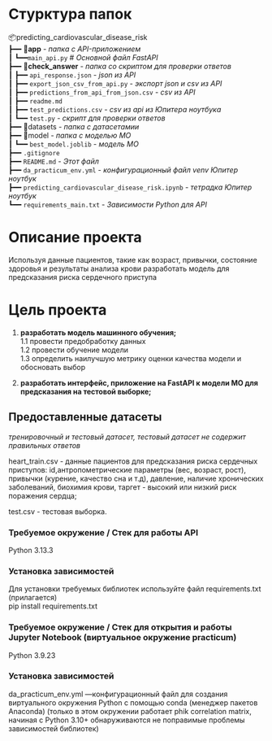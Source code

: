 # Стурктура папок
📦predicting_cardiovascular_disease_risk<br>
┣━━ 📂**app**   - *папка c API-приложением*<br> 
┃     ┗━━`main_api.py`   # *Основной файл FastAPI*<br> 
┣━━ 📂**check_answer**      - *папка со скриптом для проверки ответов*<br>
┃   ┣━━ `api_response.json`  - *json из API*<br>
┃   ┣━━ `export_json_csv_from_api.py`  - *экспорт json и csv из API*<br>
┃   ┣━━ `predictions_from_api_from_json.csv`  - *csv из API*<br>
┃   ┣━━ `readme.md`  <br>
┃   ┣━━ `test_predictions.csv`  - *csv из api из Юпитера ноутбука*<br>
┃   ┗━━ `test.py` - *скрипт для проверки ответов*<br>
┣━━ 📂datasets - *папка с датасетамии*<br>
┣━━ 📂model           - *папка с моделью МО*<br>
┃   ┗━━ `best_model.joblib` - *модель МО*<br>
┣━━ `.gitignore`<br>
┣━━ `README.md`          - *Этот файл*<br>
┣━━ `da_practicum_env.yml` - *конфигурационный файл venv Юпитер ноутбук*<br>
┣━━ `predicting_cardiovascular_disease_risk.ipynb` - *тетрадка Юпитер ноутбук*<br>
┗━━ `requirements_main.txt`    - *Зависимости Python для API*<br>

# Описание проекта
Используя данные пациентов, такие как возраст, привычки, состояние здоровья и результаты анализа крови разработать модель для предсказания риска сердечного приступа <br> 

# Цель проекта
1. **разработать модель машинного обучения;** <br>
1.1 провести предобработку данных <br>
1.2 провести обучение модели <br>
1.3 определить наилучшую метрику оценки качества модели и обосновать выбор<br>

2. **разработать интерфейс, приложение на FastAPI к модели МО для предсказания на тестовой выборке;**<br>


## Предоставленные датасеты
*тренировочный и тестовый датасет, тестовый датасет не содержит правильных ответов* <br>

heart_train.csv - данные пациентов для предсказания риска сердечных приступов: id,антропометрические параметры (вес, возраст, рост), привычки (курение, качество сна и т.д), давление, наличие хронических заболеваний, биохимия крови, таргет - высокий или низкий риск поражения сердца; </b>

test.csv - тестовая выборка. </b>

### Требуемое окружение / Стек для работы API
Python 3.13.3
### Установка зависимостей
Для установки требуемых библиотек используйте файл requirements.txt (прилагается)<br>
pip install requirements.txt

### Требуемое окружение / Стек для открытия и работы Jupyter Notebook (виртуальное окружение practicum)
Python 3.9.23
### Установка зависимостей
da_practicum_env.yml —конфигурационный файл для создания виртуального окружения Python с помощью conda (менеджер пакетов Anaconda)
(только в этом окружении работает phik correlation matrix, начиная с Python 3.10+ обнаруживаются не поправимые проблемы зависимостей библиотек)